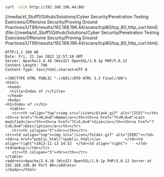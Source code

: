 ```bash
curl -sSik http://192.168.196.44:80/
```

[/media/sf_Stuff1/Github/Solutions/Cyber Security/Penetration Testing Exercises/Offensive Security/Proving Ground Practices/UT99/results/192.168.196.44/scans/tcp80/tcp_80_http_curl.html](file:///media/sf_Stuff1/Github/Solutions/Cyber Security/Penetration Testing Exercises/Offensive Security/Proving Ground Practices/UT99/results/192.168.196.44/scans/tcp80/tcp_80_http_curl.html):

```
HTTP/1.1 200 OK
Date: Fri, 21 Jan 2022 12:57:10 GMT
Server: Apache/2.4.16 (Win32) OpenSSL/1.0.1p PHP/5.6.12
Content-Length: 796
Content-Type: text/html;charset=UTF-8

<!DOCTYPE HTML PUBLIC "-//W3C//DTD HTML 3.2 Final//EN">
<html>
 <head>
  <title>Index of /</title>
 </head>
 <body>
<h1>Index of /</h1>
  <table>
   <tr><th valign="top"><img src="/icons/blank.gif" alt="[ICO]"></th><th><a href="?C=N;O=D">Name</a></th><th><a href="?C=M;O=A">Last modified</a></th><th><a href="?C=S;O=A">Size</a></th><th><a href="?C=D;O=A">Description</a></th></tr>
   <tr><th colspan="5"><hr></th></tr>
<tr><td valign="top"><img src="/icons/folder.gif" alt="[DIR]"></td><td><a href="public_html/">public_html/</a>           </td><td align="right">2013-11-13 14:52  </td><td align="right">  - </td><td>&nbsp;</td></tr>
   <tr><th colspan="5"><hr></th></tr>
</table>
<address>Apache/2.4.16 (Win32) OpenSSL/1.0.1p PHP/5.6.12 Server at 192.168.196.44 Port 80</address>
</body></html>

```
